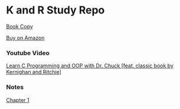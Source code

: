 # K and R Study Repo

[Book Copy](/knr/knr.md)

[Buy on Amazon](https://a.co/d/esSTpN1)

### Youtube Video

[Learn C Programming and OOP with Dr. Chuck [feat. classic book by Kernighan and Ritchie]](https://www.youtube.com/watch?v=PaPN51Mm5qQ)

### Notes

[Chapter 1](/knr/chapter01.md)

